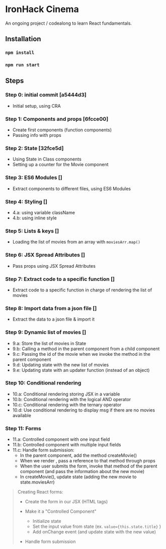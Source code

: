 # IronHack Cinema

An ongoing project / codealong to learn React fundamentals.


## Installation

### `npm install`
### `npm run start`


## Steps

### Step 0: initial commit [a5444d3]

- Initial setup, using CRA


### Step 1: Components and props [6fcce00]

- Create first components (function components)
- Passing info with props


### Step 2: State [32fce5d]

- Using State in Class components
- Setting up a counter for the Movie component


### Step 3: ES6 Modules []

- Extract components to different files, using ES6 Modules



### Step 4: Styling []

- 4.a: using variable className
- 4.b: using inline style


### Step 5: Lists & keys []
- Loading the list of movies from an array with `moviesArr.map()`


### Step 6: JSX Spread Attributes []
- Pass props using JSX Spread Attributes


### Step 7: Extract code to a specific function []
- Extract code to a specific function in charge of rendering the list of movies


### Step 8: Import data from a json file []
- Extract the data to a json file & import it


### Step 9: Dynamic list of movies []
- 9.a: Store the list of movies in State
- 9.b: Calling a method in the parent component from a child component
- 9.c: Passing the id of the movie when we invoke the method in the parent component
- 9.d: Updating state with the new list of movies
- 9.e: Updating state with an updater function (instead of an object)


### Step 10: Conditional rendering
- 10.a: Conditional rendering storing JSX in a variable
- 10.b: Conditional rendering with the logical AND operator
- 10.c: Conditional rendering with the ternary operator
- 10.d: Use conditional rendering to display msg if there are no movies available



### Step 11: Forms
- 11.a: Controlled component with one input field
- 11.b: Controlled component with multiple input fields
- 11.c: Handle form submission:
  - In the parent component, add the method createMovie()
  - When we render <AddMovie />, pass a reference to that method through props
  - When the user submits the form, invoke that method of the parent component (and pass the information about the new movie)
  - In createMovie(), update state (adding the new movie to state.moviesArr)


> Creating React forms:
>
> - Create the form in our JSX (HTML tags)
>
> - Make it a "Controlled Component"
>   - Initialize state
>   - Set the input value from state (ex. `value={this.state.title}` )
>   - Add onChange event (and update state with the new value)
>
> - Handle form submission

